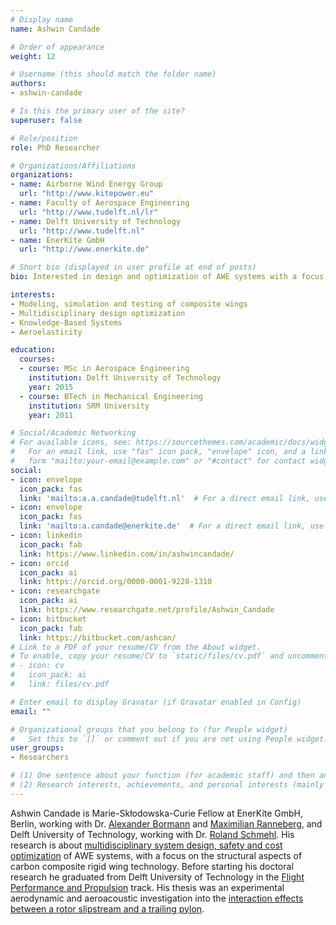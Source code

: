 ```yaml
---
# Display name
name: Ashwin Candade

# Order of appearance
weight: 12

# Username (this should match the folder name)
authors:
- ashwin-candade

# Is this the primary user of the site?
superuser: false

# Role/position
role: PhD Researcher

# Organizations/Affiliations
organizations:
- name: Airborne Wind Energy Group
  url: "http://www.kitepower.eu"
- name: Faculty of Aerospace Engineering
  url: "http://www.tudelft.nl/lr"
- name: Delft University of Technology
  url: "http://www.tudelft.nl"
- name: EnerKíte GmbH
  url: "http://www.enerkite.de"

# Short bio (displayed in user profile at end of posts)
bio: Interested in design and optimization of AWE systems with a focus on composite structures.

interests:
- Modeling, simulation and testing of composite wings
- Multidisciplinary design optimization
- Knowledge-Based Systems
- Aeroelasticity

education:
  courses:
  - course: MSc in Aerospace Engineering
    institution: Delft University of Technology
    year: 2015
  - course: BTech in Mechanical Engineering
    institution: SRM University
    year: 2011

# Social/Academic Networking
# For available icons, see: https://sourcethemes.com/academic/docs/widgets/#icons
#   For an email link, use "fas" icon pack, "envelope" icon, and a link in the
#   form "mailto:your-email@example.com" or "#contact" for contact widget.
social:
- icon: envelope
  icon_pack: fas
  link: 'mailto:a.a.candade@tudelft.nl'  # For a direct email link, use "mailto:test@example.org".
- icon: envelope
  icon_pack: fas
  link: 'mailto:a.candade@enerkite.de'  # For a direct email link, use "mailto:test@example.org".
- icon: linkedin
  icon_pack: fab
  link: https://www.linkedin.com/in/ashwincandade/
- icon: orcid
  icon_pack: ai
  link: https://orcid.org/0000-0001-9228-1310
- icon: researchgate
  icon_pack: ai
  link: https://www.researchgate.net/profile/Ashwin_Candade
- icon: bitbucket
  icon_pack: fab
  link: https://bitbucket.com/ashcan/
# Link to a PDF of your resume/CV from the About widget.
# To enable, copy your resume/CV to `static/files/cv.pdf` and uncomment the lines below.  
# - icon: cv
#   icon_pack: ai
#   link: files/cv.pdf

# Enter email to display Gravatar (if Gravatar enabled in Config)
email: ""

# Organizational groups that you belong to (for People widget)
#   Set this to `[]` or comment out if you are not using People widget.  
user_groups:
- Researchers

# (1) One sentence about your function (for academic staff) and then another sentence about your role(s) within the training network
# (2) Research interests, achievements, and personal interests (mainly for researchers)
---
```

Ashwin Candade is Marie-Skłodowska-Curie Fellow at EnerKíte GmbH, Berlin, working with Dr. [Alexander Bormann](/authors/alexander-bormann/) and [Maximilian Ranneberg](/authors/maximilian-ranneberg/), and Delft University of Technology, working with Dr. [Roland Schmehl](/authors/roland-schmehl/). His research is about [multidisciplinary system design, safety and cost optimization](/project/esr12/) of AWE systems, with a focus on the structural aspects of carbon composite rigid wing technology. Before starting his doctoral research he graduated from Delft University of Technology in the [Flight Performance and Propulsion](https://www.tudelft.nl/onderwijs/opleidingen/masters/ae/msc-aerospace-engineering/master-tracks/flight-performance-and-propulsion/) track. His thesis was an experimental aerodynamic and aeroacoustic investigation into the [interaction effects between a rotor slipstream and a trailing pylon](http://resolver.tudelft.nl/uuid:e7e16208-8b9a-457e-9bdc-87e65e4c9135).
